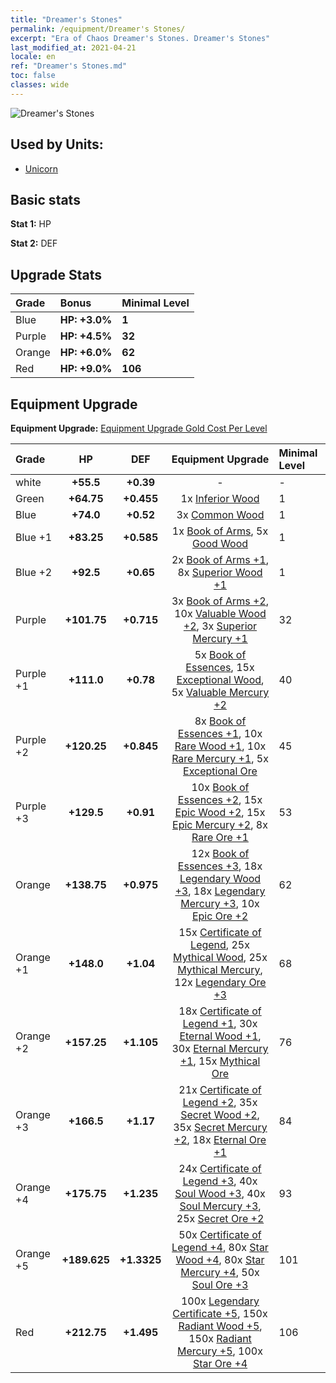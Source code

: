 ```yaml
---
title: "Dreamer's Stones"
permalink: /equipment/Dreamer's Stones/
excerpt: "Era of Chaos Dreamer's Stones. Dreamer's Stones"
last_modified_at: 2021-04-21
locale: en
ref: "Dreamer's Stones.md"
toc: false
classes: wide
---
```


  ![Dreamer's Stones](/images/e/e_2062.png)

## Used by Units:

* [Unicorn](/units/Unicorn/) 


## Basic stats
 **Stat 1:** HP

 **Stat 2:** DEF

## Upgrade Stats

  |     Grade    |   Bonus | Minimal Level | 
  |:-------------|:--------|:--------------| 
  | Blue | **HP: +3.0%** | **1** | 
  | Purple | **HP: +4.5%** | **32** | 
  | Orange | **HP: +6.0%** | **62** | 
  | Red | **HP: +9.0%** | **106** | 


## Equipment Upgrade
 **Equipment Upgrade:** [Equipment Upgrade Gold Cost Per Level](/equipment/EquipmentUpgradeCostPerLevel/) 

  |          Grade      | HP | DEF | Equipment Upgrade | Minimal Level |
  |:--------------------|:---------:|:---------:|:----------------:|:--------------|
  | white | **+55.5** | **+0.39** | - | - |
  | Green | **+64.75** | **+0.455** | 1x [Inferior Wood](/Items/mat_1/) | 1 |
  | Blue | **+74.0** | **+0.52** | 3x [Common Wood](/Items/mat_7/) | 1 |
  | Blue +1 | **+83.25** | **+0.585** | 1x [Book of Arms](/Items/mat_18/), 5x [Good Wood](/Items/mat_13/) | 1 |
  | Blue +2 | **+92.5** | **+0.65** | 2x [Book of Arms +1](/Items/mat_25/), 8x [Superior Wood +1](/Items/mat_20/) | 1 |
  | Purple | **+101.75** | **+0.715** | 3x [Book of Arms +2](/Items/mat_32/), 10x [Valuable Wood +2](/Items/mat_27/), 3x [Superior Mercury +1](/Items/mat_21/) | 32 |
  | Purple +1 | **+111.0** | **+0.78** | 5x [Book of Essences](/Items/mat_39/), 15x [Exceptional Wood](/Items/mat_34/), 5x [Valuable Mercury +2](/Items/mat_28/) | 40 |
  | Purple +2 | **+120.25** | **+0.845** | 8x [Book of Essences +1](/Items/mat_46/), 10x [Rare Wood +1](/Items/mat_41/), 10x [Rare Mercury +1](/Items/mat_42/), 5x [Exceptional Ore](/Items/mat_33/) | 45 |
  | Purple +3 | **+129.5** | **+0.91** | 10x [Book of Essences +2](/Items/mat_53/), 15x [Epic Wood +2](/Items/mat_48/), 15x [Epic Mercury +2](/Items/mat_49/), 8x [Rare Ore +1](/Items/mat_40/) | 53 |
  | Orange | **+138.75** | **+0.975** | 12x [Book of Essences +3](/Items/mat_60/), 18x [Legendary Wood +3](/Items/mat_55/), 18x [Legendary Mercury +3](/Items/mat_56/), 10x [Epic Ore +2](/Items/mat_47/) | 62 |
  | Orange +1 | **+148.0** | **+1.04** | 15x [Certificate of Legend](/Items/mat_67/), 25x [Mythical Wood](/Items/mat_62/), 25x [Mythical Mercury](/Items/mat_63/), 12x [Legendary Ore +3](/Items/mat_54/) | 68 |
  | Orange +2 | **+157.25** | **+1.105** | 18x [Certificate of Legend +1](/Items/mat_74/), 30x [Eternal Wood +1](/Items/mat_69/), 30x [Eternal Mercury +1](/Items/mat_70/), 15x [Mythical Ore](/Items/mat_61/) | 76 |
  | Orange +3 | **+166.5** | **+1.17** | 21x [Certificate of Legend +2](/Items/mat_81/), 35x [Secret Wood +2](/Items/mat_76/), 35x [Secret Mercury +2](/Items/mat_77/), 18x [Eternal Ore +1](/Items/mat_68/) | 84 |
  | Orange +4 | **+175.75** | **+1.235** | 24x [Certificate of Legend +3](/Items/mat_88/), 40x [Soul Wood +3](/Items/mat_83/), 40x [Soul Mercury +3](/Items/mat_84/), 25x [Secret Ore +2](/Items/mat_75/) | 93 |
  | Orange +5 | **+189.625** | **+1.3325** | 50x [Certificate of Legend +4](/Items/mat_95/), 80x [Star Wood +4](/Items/mat_90/), 80x [Star Mercury +4](/Items/mat_91/), 50x [Soul Ore +3](/Items/mat_82/) | 101 |
  | Red | **+212.75** | **+1.495** | 100x [Legendary Certificate +5](/Items/mat_102/), 150x [Radiant Wood +5](/Items/mat_97/), 150x [Radiant Mercury +5](/Items/mat_98/), 100x [Star Ore +4](/Items/mat_89/) | 106 |

